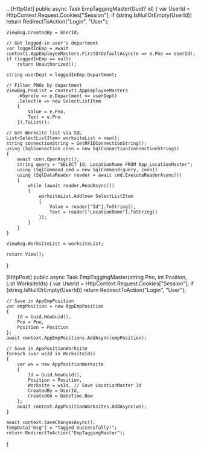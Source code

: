 ..
[HttpGet]
public async Task<IActionResult> EmpTaggingMaster(Guid? id)
{
    var UserId = HttpContext.Request.Cookies["Session"];
    if (string.IsNullOrEmpty(UserId))
        return RedirectToAction("Login", "User");

    ViewBag.CreatedBy = UserId;

    // Get logged-in user's department
    var loggedInEmp = await context1.AppEmployeeMasters.FirstOrDefaultAsync(e => e.Pno == UserId);
    if (loggedInEmp == null)
        return Unauthorized();

    string userDept = loggedInEmp.Department;

    // Filter PNOs by department
    ViewBag.PnoList = context1.AppEmployeeMasters
        .Where(e => e.Department == userDept)
        .Select(e => new SelectListItem
        {
            Value = e.Pno,
            Text = e.Pno
        }).ToList();

    // Get Worksite list via SQL
    List<SelectListItem> worksiteList = new();
    string connectionString = GetRFIDConnectionString();
    using (SqlConnection conn = new SqlConnection(connectionString))
    {
        await conn.OpenAsync();
        string query = "SELECT Id, LocationName FROM App_LocationMaster";
        using (SqlCommand cmd = new SqlCommand(query, conn))
        using (SqlDataReader reader = await cmd.ExecuteReaderAsync())
        {
            while (await reader.ReadAsync())
            {
                worksiteList.Add(new SelectListItem
                {
                    Value = reader["Id"].ToString(),
                    Text = reader["LocationName"].ToString()
                });
            }
        }
    }

    ViewBag.WorksiteList = worksiteList;

    return View();
}



[HttpPost]
public async Task<IActionResult> EmpTaggingMaster(string Pno, int Position, List<string> WorksiteIds)
{
    var UserId = HttpContext.Request.Cookies["Session"];
    if (string.IsNullOrEmpty(UserId))
        return RedirectToAction("Login", "User");

    // Save in AppEmpPosition
    var empPosition = new AppEmpPosition
    {
        Id = Guid.NewGuid(),
        Pno = Pno,
        Position = Position
    };
    await context.AppEmpPositions.AddAsync(empPosition);

    // Save in AppPositionWorksite
    foreach (var wsId in WorksiteIds)
    {
        var ws = new AppPositionWorksite
        {
            Id = Guid.NewGuid(),
            Position = Position,
            Worksite = wsId, // Save LocationMaster Id
            CreatedBy = UserId,
            CreatedOn = DateTime.Now
        };
        await context.AppPositionWorksites.AddAsync(ws);
    }

    await context.SaveChangesAsync();
    TempData["msg"] = "Tagged Successfully!";
    return RedirectToAction("EmpTaggingMaster");
}
